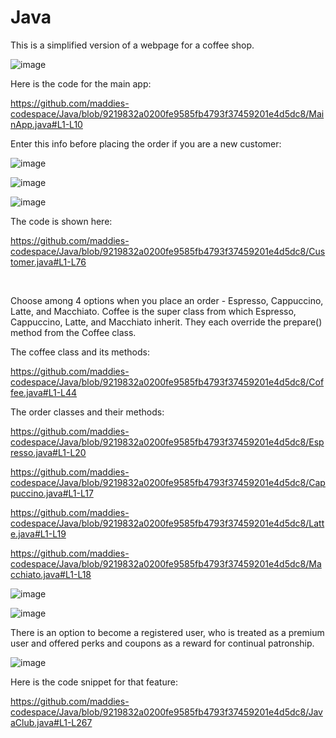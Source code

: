 # Java

This is a simplified version of a webpage for a coffee shop.

![image](https://github.com/maddies-codespace/Java/assets/141537679/05bd4001-2df5-4a06-8c83-7069cca500d4)

Here is the code for the main app:

https://github.com/maddies-codespace/Java/blob/9219832a0200fe9585fb4793f37459201e4d5dc8/MainApp.java#L1-L10

Enter this info before placing the order if you are a new customer:

![image](https://github.com/maddies-codespace/Java/assets/141537679/0851ef35-0b95-468a-bada-74b03ad3d53c)

![image](https://github.com/maddies-codespace/Java/assets/141537679/a7464b5d-6fd3-4117-bf4a-a19f9ea6ade7)

![image](https://github.com/maddies-codespace/Java/assets/141537679/1f7c98c9-92d5-43d7-9c9b-9c6c0e7f2b5c)

The code is shown here:

https://github.com/maddies-codespace/Java/blob/9219832a0200fe9585fb4793f37459201e4d5dc8/Customer.java#L1-L76

&nbsp;

Choose among 4 options when you place an order - Espresso, Cappuccino, Latte, and Macchiato. Coffee is the super class from which Espresso, Cappuccino, Latte, and Macchiato inherit. They each override the prepare() method from the Coffee class. 

The coffee class and its methods:

https://github.com/maddies-codespace/Java/blob/9219832a0200fe9585fb4793f37459201e4d5dc8/Coffee.java#L1-L44

The order classes and their methods:

https://github.com/maddies-codespace/Java/blob/9219832a0200fe9585fb4793f37459201e4d5dc8/Espresso.java#L1-L20

https://github.com/maddies-codespace/Java/blob/9219832a0200fe9585fb4793f37459201e4d5dc8/Cappuccino.java#L1-L17

https://github.com/maddies-codespace/Java/blob/9219832a0200fe9585fb4793f37459201e4d5dc8/Latte.java#L1-L19

https://github.com/maddies-codespace/Java/blob/9219832a0200fe9585fb4793f37459201e4d5dc8/Macchiato.java#L1-L18


![image](https://github.com/maddies-codespace/Java/assets/141537679/43e133b6-86d5-4629-9f56-3ed953d24885)

![image](https://github.com/maddies-codespace/Java/assets/141537679/4a2435b2-4609-4938-b8bc-03c00f3edb21)


There is an option to become a registered user, who is treated as a premium user and offered perks and coupons as a reward for continual patronship.

![image](https://github.com/maddies-codespace/Java/assets/141537679/f56a4b3a-19db-474c-9f1a-23715f954003)

Here is the code snippet for that feature:

https://github.com/maddies-codespace/Java/blob/9219832a0200fe9585fb4793f37459201e4d5dc8/JavaClub.java#L1-L267


